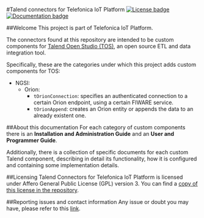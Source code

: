 #Talend connectors for Telefonica IoT Platform
[![License badge](https://img.shields.io/badge/license-AGPL-blue.svg)](https://opensource.org/licenses/AGPL-3.0)
[![Documentation badge](https://readthedocs.org/projects/iotp-talend-connectors/badge/?version=latest)](http://iotp-talend-connectors.readthedocs.org/en/latest/?badge=latest)

##Welcome
This project is part of Telefonica IoT Platform.

The connectors found at this repository are intended to be custom components for [Talend Open Studio (TOS)](https://www.talend.com/products/talend-open-studio), an open source ETL and data integration tool.

Specifically, these are the categories under which this project adds custom components for TOS:

* NGSI:
    * Orion:
        * `tOrionConnection`: specifies an authenticated connection to a certain Orion endpoint, using a certain FIWARE service.
        * `tOrionAppend`: creates an Orion entity or appends the data to an already existent one.

##About this documentation
For each category of custom components there is an **Installation and Administration Guide** and an **User and Programmer Guide**.

Additionally, there is a collection of specific documents for each custom Talend component, describing in detail its functionality, how it is configured and containing some implementation details.

##Licensing
Talend Connectors for Telefonica IoT Platform is licensed under Affero General Public License (GPL) version 3. You can find a [copy of this license in the repository](./LICENSE).

##Reporting issues and contact information
Any issue or doubt you may have, please refer to this [link](./reporting_issues_and_contact.md).